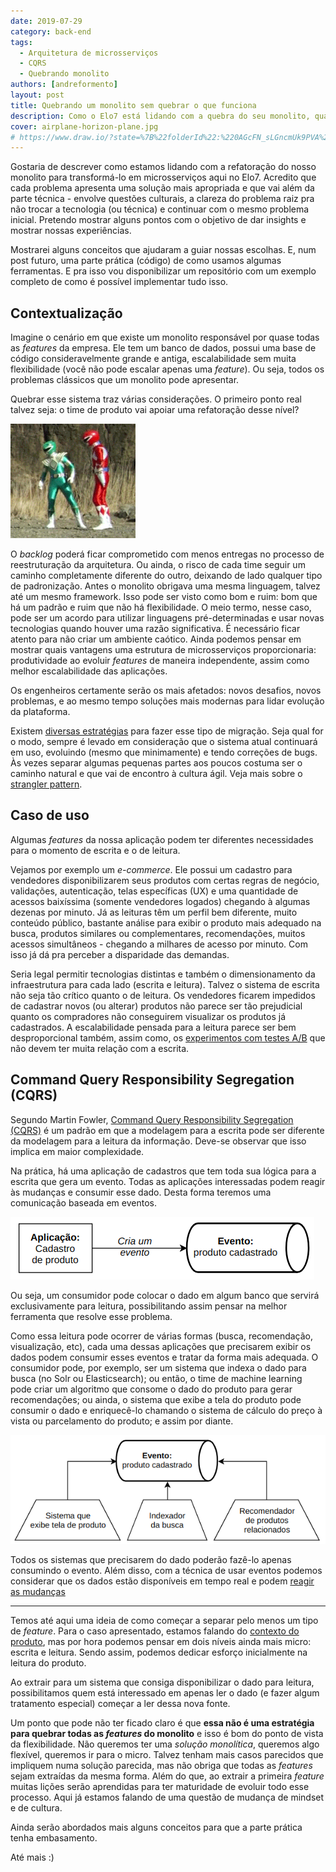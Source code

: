 ```yaml
---
date: 2019-07-29
category: back-end
tags:
  - Arquitetura de microsserviços
  - CQRS
  - Quebrando monolito
authors: [andreformento]
layout: post
title: Quebrando um monolito sem quebrar o que funciona
description: Como o Elo7 está lidando com a quebra do seu monolito, qual problema real estamos tentando resolver e uma abordagem do assunto de maneira prática.
cover: airplane-horizon-plane.jpg
# https://www.draw.io/?state=%7B%22folderId%22:%220AGcFN_sLGncmUk9PVA%22,%22action%22:%22create%22,%22userId%22:%22105537826354721787211%22%7D#G1MJRGipLfzdiZtwbrxCwFRyLrFJhfUEZG
---
```

Gostaria de descrever como estamos lidando com a refatoração do nosso monolito para transformá-lo em microsserviços aqui no Elo7. Acredito que cada problema apresenta uma solução mais apropriada e que vai além da parte técnica - envolve questões culturais, a clareza do problema raiz pra não trocar a tecnologia (ou técnica) e continuar com o mesmo problema inicial. Pretendo mostrar alguns pontos com o objetivo de dar insights e mostrar nossas experiências.

Mostrarei alguns conceitos que ajudaram a guiar nossas escolhas. E, num post futuro, uma parte prática (código) de como usamos algumas ferramentas. E pra isso vou disponibilizar um repositório com um exemplo completo de como é possível implementar tudo isso.

## Contextualização

Imagine o cenário em que existe um monolito responsável por quase todas as _features_ da empresa. Ele tem um banco de dados, possui uma base de código consideravelmente grande e antiga, escalabilidade sem muita flexibilidade (você não pode escalar apenas uma _feature_). Ou seja, todos os problemas clássicos que um monolito pode apresentar. 

Quebrar esse sistema traz várias considerações. O primeiro ponto real talvez seja: o time de produto vai apoiar uma refatoração desse nível?

![Monolito](../images/quebrando-um-monolito-sem-quebrar-o-que-funciona-monolito.gif)

O _backlog_ poderá ficar comprometido com menos entregas no processo de reestruturação da arquitetura. Ou ainda, o risco de cada time seguir um caminho completamente diferente do outro, deixando de lado qualquer tipo de padronização. Antes o monolito obrigava uma mesma linguagem, talvez até um mesmo framework. 
Isso pode ser visto como bom e ruim: bom que há um padrão e ruim que não há flexibilidade. 
O meio termo, nesse caso, pode ser um acordo para utilizar linguagens pré-determinadas e usar novas tecnologias quando houver uma razão significativa. 
É necessário ficar atento para não criar um ambiente caótico. 
Ainda podemos pensar em mostrar quais vantagens uma estrutura de microsserviços proporcionaria: produtividade ao evoluir _features_ de maneira independente, assim como melhor escalabilidade das aplicações.

Os engenheiros certamente serão os mais afetados: novos desafios, novos problemas, e ao mesmo tempo soluções mais modernas para lidar evolução da plataforma.

Existem [diversas estratégias](https://martinfowler.com/articles/break-monolith-into-microservices.html) para fazer esse tipo de migração. Seja qual for o modo, sempre é levado em consideração que o sistema atual continuará em uso, evoluindo (mesmo que minimamente) e tendo correções de bugs. Às vezes separar algumas pequenas partes aos poucos costuma ser o caminho natural e que vai de encontro à cultura ágil. Veja mais sobre o [strangler pattern](https://martinfowler.com/bliki/StranglerFigApplication.html).

## Caso de uso

Algumas _features_ da nossa aplicação podem ter diferentes necessidades para o momento de escrita e o de leitura. 

Vejamos por exemplo um _e-commerce_. Ele possui um cadastro para vendedores disponibilizarem seus produtos com certas regras de negócio, validações, autenticação, telas específicas (UX) e uma quantidade de acessos baixíssima (somente vendedores logados) chegando à algumas dezenas por minuto. Já as leituras têm um perfil bem diferente, muito conteúdo público, bastante análise para exibir o produto mais adequado na busca, produtos similares ou complementares, recomendações, muitos acessos simultâneos - chegando a milhares de acesso por minuto. Com isso já dá pra perceber a disparidade das demandas. 

Seria legal permitir tecnologias distintas e também o dimensionamento da infraestrutura para cada lado (escrita e leitura). Talvez o sistema de escrita não seja tão crítico quanto o de leitura. Os vendedores ficarem impedidos de cadastrar novos (ou alterar) produtos não parece ser tão prejudicial quanto os compradores não conseguirem visualizar os produtos já cadastrados. A escalabilidade pensada para a leitura parece ser bem desproporcional também, assim como, os [experimentos com testes A/B](https://medium.com/netflix-techblog/its-all-a-bout-testing-the-netflix-experimentation-platform-4e1ca458c15) que não devem ter muita relação com a escrita.


## Command Query Responsibility Segregation (CQRS)

Segundo Martin Fowler, [Command Query Responsibility Segregation (CQRS)](https://martinfowler.com/bliki/CQRS.html) é um padrão em que a modelagem para a escrita pode ser diferente da modelagem para a leitura da informação. Deve-se observar que isso implica em maior complexidade.

Na prática, há uma aplicação de cadastros que tem toda sua lógica para a escrita que gera um evento. Todas as aplicações interessadas podem reagir às mudanças e consumir esse dado. Desta forma teremos uma comunicação baseada em eventos.

![Fluxo do cadastro de produto](../images/quebrando-um-monolito-sem-quebrar-o-que-funciona-fluxo-de-cadastro-de-produto.png)

Ou seja, um consumidor pode colocar o dado em algum banco que servirá exclusivamente para leitura, possibilitando assim pensar na melhor ferramenta que resolve esse problema. 

Como essa leitura pode ocorrer de várias formas (busca, recomendação, visualização, etc), cada uma dessas aplicações que precisarem exibir os dados podem consumir esses eventos e tratar da forma mais adequada. O consumidor pode, por exemplo, ser um sistema que indexa o dado para busca (no Solr ou Elasticsearch); ou então, o time de machine learning pode criar um algoritmo que consome o dado do produto para gerar recomendações; ou ainda, o sistema que exibe a tela do produto pode consumir o dado e enriquecê-lo chamando o sistema de cálculo do preço à vista ou parcelamento do produto; e assim por diante. 

![Sistemas reagem a mudança do produto](../images/quebrando-um-monolito-sem-quebrar-o-que-funciona-sistemas-reagem-a-mudanca-do-produto.png)

Todos os sistemas que precisarem do dado poderão fazê-lo apenas consumindo o evento. Além disso, com a técnica de usar eventos podemos considerar que os dados estão disponíveis em tempo real e podem [reagir as mudanças](/programacao-reativa/)

___

Temos até aqui uma ideia de como começar a separar pelo menos um tipo de _feature_. Para o caso apresentado, estamos falando do [contexto do produto](https://martinfowler.com/bliki/BoundedContext.html), mas por hora podemos pensar em dois níveis ainda mais micro: escrita e leitura. Sendo assim, podemos dedicar esforço inicialmente na leitura do produto. 

Ao extrair para um sistema que consiga disponibilizar o dado para leitura, possibilitamos quem está interessado em apenas ler o dado (e fazer algum tratamento especial) começar a ler dessa nova fonte.

Um ponto que pode não ter ficado claro é que **essa não é uma estratégia para quebrar todas as _features_ do monolito** e isso é bom do ponto de vista da flexibilidade. Não queremos ter uma _solução monolítica_, queremos algo flexível, queremos ir para o micro. Talvez tenham mais casos parecidos que impliquem numa solução parecida, mas não obriga que todas as _features_ sejam extraídas da mesma forma. Além do que, ao extrair a primeira _feature_ muitas lições serão aprendidas para ter maturidade de evoluir todo esse processo. Aqui já estamos falando de uma questão de mudança de mindset e de cultura.

Ainda serão abordados mais alguns conceitos para que a parte prática tenha embasamento.

Até mais :)
